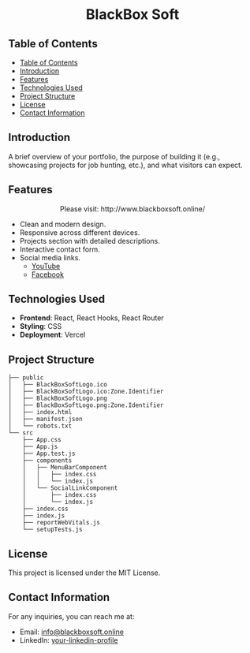 <h1 align="center">BlackBox Soft</h1>

## Table of Contents

- [Table of Contents](#table-of-contents)
- [Introduction](#introduction)
- [Features](#features)
- [Technologies Used](#technologies-used)
- [Project Structure](#project-structure)
- [License](#license)
- [Contact Information](#contact-information)

## Introduction

A brief overview of your portfolio, the purpose of building it (e.g., showcasing projects for job hunting, etc.), and what visitors can expect.

## Features

<p align="center">Please visit: http://www.blackboxsoft.online/ </p>

-   Clean and modern design.
-   Responsive across different devices.
-   Projects section with detailed descriptions.
-   Interactive contact form.
-   Social media links.
    -   [YouTube](https://www.youtube.com/@BlackBoxSoft)
    -   [Facebook](https://www.facebook.com/bboxsoft)

## Technologies Used

-   **Frontend**: React, React Hooks, React Router
-   **Styling**: CSS
-   **Deployment**: Vercel

## Project Structure

```
├── public
│   ├── BlackBoxSoftLogo.ico
│   ├── BlackBoxSoftLogo.ico:Zone.Identifier
│   ├── BlackBoxSoftLogo.png
│   ├── BlackBoxSoftLogo.png:Zone.Identifier
│   ├── index.html
│   ├── manifest.json
│   └── robots.txt
└── src
    ├── App.css
    ├── App.js
    ├── App.test.js
    ├── components
    │   ├── MenuBarComponent
    │   │   ├── index.css
    │   │   └── index.js
    │   └── SocialLinkComponent
    │       ├── index.css
    │       └── index.js
    ├── index.css
    ├── index.js
    ├── reportWebVitals.js
    └── setupTests.js
```

## License

This project is licensed under the MIT License.

## Contact Information

For any inquiries, you can reach me at:

-   Email: info@blackboxsoft.online
-   LinkedIn: [your-linkedin-profile](https://www.linkedin.com/in/yourprofile)

